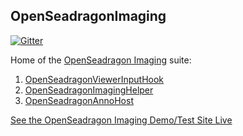 ## OpenSeadragonImaging
[![Gitter](https://badges.gitter.im/Join_Chat.svg)](https://gitter.im/msalsbery/OpenSeadragonImaging?utm_source=badge&utm_medium=badge&utm_campaign=pr-badge&utm_content=badge)

Home of the [OpenSeadragon Imaging](http://msalsbery.github.io/openseadragon-imaging/site/index.html) suite:


1. [OpenSeadragonViewerInputHook](https://github.com/msalsbery/OpenSeadragonViewerInputHook)
2. [OpenSeadragonImagingHelper](https://github.com/msalsbery/OpenSeadragonImagingHelper)
3. [OpenSeadragonAnnoHost](https://github.com/msalsbery/OpenSeadragonAnnoHost)



[See the OpenSeadragon Imaging Demo/Test Site Live](http://msalsbery.github.io/openseadragon-imaging/demo/index.html)
